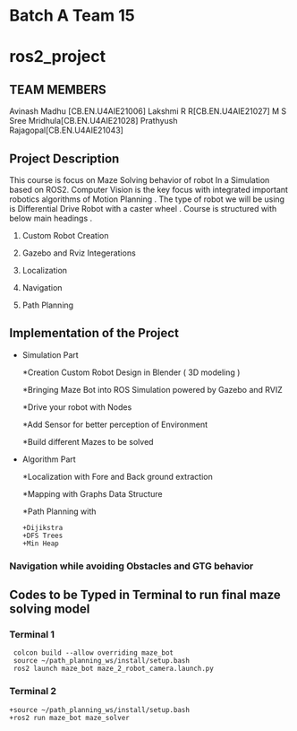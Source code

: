 # Batch A Team 15
# ros2_project

## TEAM MEMBERS

Avinash Madhu [CB.EN.U4AIE21006]
Lakshmi R R[CB.EN.U4AIE21027]
M S Sree Mridhula[CB.EN.U4AIE21028]
Prathyush Rajagopal[CB.EN.U4AIE21043]

## Project Description
This course is focus on Maze Solving behavior of robot In a Simulation based on ROS2. Computer Vision is the key focus with integrated important robotics algorithms of Motion Planning . The type of robot we will be using is Differential Drive Robot with a caster wheel . Course is structured with below main headings .

1. Custom Robot Creation

2. Gazebo and Rviz Integerations

3. Localization

4. Navigation

5. Path Planning

## Implementation of the Project

- Simulation Part

  *Creation Custom Robot Design in Blender ( 3D modeling )

  *Bringing Maze Bot into ROS Simulation powered by Gazebo and RVIZ

  *Drive your robot with Nodes

  *Add Sensor for better perception of Environment

  *Build different Mazes to be solved

- Algorithm Part

  *Localization with Fore and Back ground extraction

  *Mapping with Graphs Data Structure

  *Path Planning with
     
      +Dijikstra
      +DFS Trees
      +Min Heap
      

### Navigation while avoiding Obstacles and GTG behavior


## Codes to be Typed in Terminal to run final maze solving model
### Terminal 1 
     colcon build --allow overriding maze_bot
     source ~/path_planning_ws/install/setup.bash
     ros2 launch maze_bot maze_2_robot_camera.launch.py


### Terminal 2

    +source ~/path_planning_ws/install/setup.bash
    +ros2 run maze_bot maze_solver

